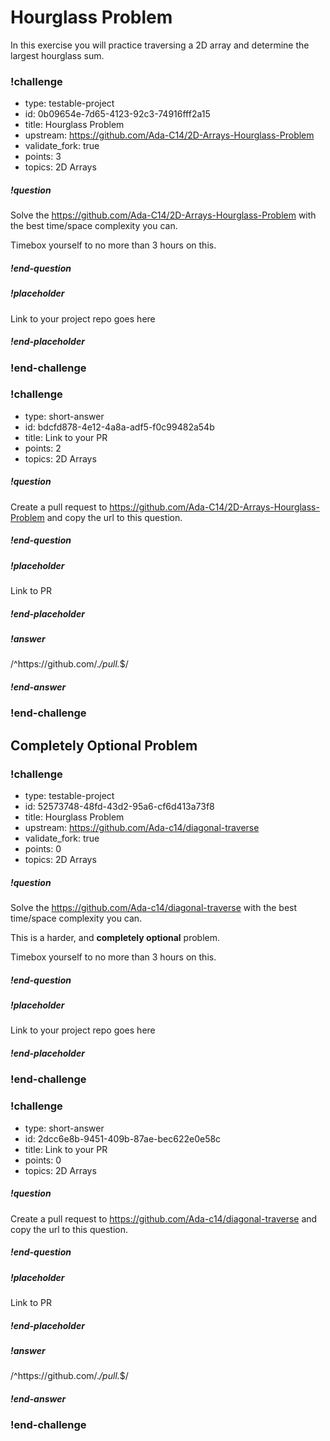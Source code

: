 # Hourglass Problem

In this exercise you will practice traversing a 2D array and determine the largest hourglass sum.

<!-- >>>>>>>>>>>>>>>>>>>>>> BEGIN CHALLENGE >>>>>>>>>>>>>>>>>>>>>> -->
<!-- Replace everything in square brackets [] and remove brackets  -->

### !challenge

* type: testable-project
* id: 0b09654e-7d65-4123-92c3-74916fff2a15
* title: Hourglass Problem
* upstream: https://github.com/Ada-C14/2D-Arrays-Hourglass-Problem
* validate_fork: true
* points: 3
* topics: 2D Arrays

##### !question

Solve the https://github.com/Ada-C14/2D-Arrays-Hourglass-Problem with the best time/space complexity you can.

Timebox yourself to no more than 3 hours on this.

##### !end-question

##### !placeholder

Link to your project repo goes here

##### !end-placeholder

<!-- other optional sections -->
<!-- !hint - !end-hint (markdown, hidden, students click to view) -->
<!-- !rubric - !end-rubric (markdown, instructors can see while scoring a checkpoint) -->
<!-- !explanation - !end-explanation (markdown, students can see after answering correctly) -->

### !end-challenge

<!-- ======================= END CHALLENGE ======================= -->

<!-- >>>>>>>>>>>>>>>>>>>>>> BEGIN CHALLENGE >>>>>>>>>>>>>>>>>>>>>> -->
<!-- Replace everything in square brackets [] and remove brackets  -->

### !challenge

* type: short-answer
* id: bdcfd878-4e12-4a8a-adf5-f0c99482a54b
* title: Link to your PR
* points: 2
* topics: 2D Arrays

##### !question

Create a pull request to https://github.com/Ada-C14/2D-Arrays-Hourglass-Problem  and copy the url to this question.

##### !end-question

##### !placeholder

Link to PR

##### !end-placeholder

##### !answer

/^https:\/\/github.com\/.*\/pull.*$/

##### !end-answer

<!-- other optional sections -->
<!-- !hint - !end-hint (markdown, users can see after a failed attempt) -->
<!-- !rubric - !end-rubric (markdown, instructors can see while scoring a checkpoint) -->
<!-- !explanation - !end-explanation (markdown, students can see after answering correctly) -->

### !end-challenge

<!-- ======================= END CHALLENGE ======================= -->

## Completely Optional Problem

<!-- >>>>>>>>>>>>>>>>>>>>>> BEGIN CHALLENGE >>>>>>>>>>>>>>>>>>>>>> -->
<!-- Replace everything in square brackets [] and remove brackets  -->

### !challenge

* type: testable-project
* id: 52573748-48fd-43d2-95a6-cf6d413a73f8
* title: Hourglass Problem
* upstream: https://github.com/Ada-c14/diagonal-traverse
* validate_fork: true
* points: 0
* topics: 2D Arrays

##### !question

Solve the https://github.com/Ada-c14/diagonal-traverse with the best time/space complexity you can.

This is a harder, and **completely optional** problem.

Timebox yourself to no more than 3 hours on this.  

##### !end-question

##### !placeholder

Link to your project repo goes here

##### !end-placeholder

<!-- other optional sections -->
<!-- !hint - !end-hint (markdown, hidden, students click to view) -->
<!-- !rubric - !end-rubric (markdown, instructors can see while scoring a checkpoint) -->
<!-- !explanation - !end-explanation (markdown, students can see after answering correctly) -->

### !end-challenge

<!-- ======================= END CHALLENGE ======================= -->


<!-- >>>>>>>>>>>>>>>>>>>>>> BEGIN CHALLENGE >>>>>>>>>>>>>>>>>>>>>> -->
<!-- Replace everything in square brackets [] and remove brackets  -->

### !challenge

* type: short-answer
* id: 2dcc6e8b-9451-409b-87ae-bec622e0e58c
* title: Link to your PR
* points: 0
* topics: 2D Arrays

##### !question

Create a pull request to https://github.com/Ada-c14/diagonal-traverse  and copy the url to this question.

##### !end-question

##### !placeholder

Link to PR

##### !end-placeholder

##### !answer

/^https:\/\/github.com\/.*\/pull.*$/

##### !end-answer

<!-- other optional sections -->
<!-- !hint - !end-hint (markdown, users can see after a failed attempt) -->
<!-- !rubric - !end-rubric (markdown, instructors can see while scoring a checkpoint) -->
<!-- !explanation - !end-explanation (markdown, students can see after answering correctly) -->

### !end-challenge

<!-- ======================= END CHALLENGE ======================= -->
